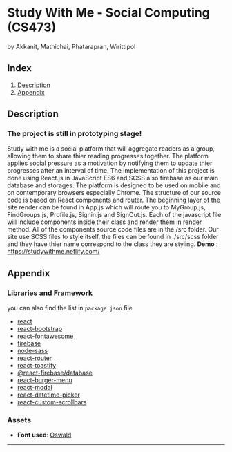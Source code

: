 # **Study With Me** - Social Computing (CS473)
by Akkanit, Mathichai, Phatarapran, Wirittipol


## **Index**
1. [Description](#description)
5. [Appendix](#Appendix)

## **Description**
### The project is still in prototyping stage!
Study with me is a social platform that will aggregate readers as a group, allowing them to share thier reading progresses together. The platform applies social pressure as a motivation by notifying them to update thier progresses after an interval of time. The implementation of this project is done using React.js in JavaScript ES6 and SCSS also firebase as our main database and storages. The platform is designed to be used on mobile and on contemporary browsers especially Chrome. 
The structure of our source code is based on React components and router. The beginning layer of the site render can be found in App.js which will route you to MyGroup.js, FindGroups.js, Profile.js, Signin.js and SignOut.js. Each of the javascript file will include components inside their class and render them in render method. All of the components source code files are in the /src folder. Our site use SCSS files to style itself, the files can be found in ./src/scss folder and they have thier name correspond to the class they are styling.
**Demo** : https://studywithme.netlify.com/

## **Appendix**

### Libraries and Framework
you can also find the list in `package.json` file
- [react](https://reactjs.org)
- [react-bootstrap](https://react-bootstrap.netlify.com)
- [react-fontawesome](https://fontawesome.com)
- [firebase](https://firebase.google.com/?gclid=Cj0KCQiAxNnfBRDwARIsAJlH29DkGiYpDh3s0DOPre_sJG9q66-aNFBNOoSL3MEp3OAXBUAlu4ejy_YaAly4EALw_wcB)
- [node-sass](https://github.com/sass/node-sass)
- [react-router](https://reacttraining.com/react-router/core/guides/philosophy)
- [react-toastify](https://fkhadra.github.io/react-toastify)
- [@react-firebase/database](https://react-firebase-js.com)
- [react-burger-menu](https://github.com/negomi/react-burger-menu)
- [react-modal](https://github.com/reactjs/react-modal)
- [react-datetime-picker](https://www.npmjs.com/package/react-datetime-picker)
- [react-custom-scrollbars](https://github.com/malte-wessel/react-custom-scrollbars)

### Assets
- **Font used**: [Oswald](https://fonts.google.com/specimen/Oswald)

---

